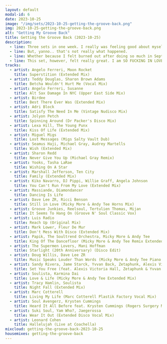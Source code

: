 ```yaml
---
layout: default
modal-id: 6
date: 2023-10-25
image: "/img/sets/2023-10-25-getting-the-groove-back.png"
img: 2023-10-25-getting-the-groove-back.png
alt: "Getting My Groove Back"
title: Getting the Groove Back (2023-10-25)
description:
  - line: Three sets in one week. I really was feeling good about myself! I thought that shit was gonna keep up, and I'd end up hitting my goal of 80 hours of content within a month!
  - line: But, yanno.. that's not really what happened.
  - line: Whether because I felt burned out after doing so much in September, or because I got lazy, or whatever, I just wasn't feeling up to it for around a month. I kept experimenting with new tracks, but nothing really excited me.
  - line: This set, however, felt really great. I am SO FUCKING IN LOVE with Suki Soul. Every single time I hear Wear it Out, I feel happy.
tracks:
  - artist: Angelo Ferreri, Moon Rocket
    title: Superstition (Extended Mix)
  - artist: Teddy Douglas, Sharon Brown Adams
    title: Betcha Wouldn't Hurt Me (Vocal Mix)
  - artist: Angelo Ferreri, Susanne
    title: Alt Sax Damage In NYC (Upper East Side Mix)
  - artist: Birdee
    title: Best There Ever Was (Extended Mix)
  - artist: Adri Block
    title: Satisfy The Need In Me (Vintage Nudisco Mix)
  - artist: Jolyon Petch
    title: Spinning Around (Dr Packer's Disco Mix)
  - artist: Lexa Hill, The Young Punx
    title: Kiss Of Life (Extended Mix)
  - artist: Miguel Migs
    title: Lost Messages (Migs Salty Vault Dub)
  - artist: Seamus Haji, Michael Gray, Audrey Martells
    title: Wish (Extended Mix)
  - artist: Sharon Redd
    title: Never Give You Up (Michael Gray Remix)
  - artist: Yooks, Tasha LaRae
    title: Wishing On A Star
  - artist: Marshall Jefferson, Ten City
    title: Family (Extended Mix)
  - artist: Kiko Navarro, DJ Pippi, Willie Graff, Angela Johnson
    title: You Can't Run From My Love (Extended Mix)
  - artist: Massiande, Diamondancer
    title: Dancing Is Life
  - artist: Dave Lee ZR, Ricci Benson
    title: Still in Love (Micky More & Andy Tee Horns Mix)
  - artist: Groove Junkies, Reelsoul, Tertulien Thomas, Mijan
    title: It Seems To Hang On (Groove N' Soul Classic Vox)
  - artist: Luis Radio
    title: Reach Up (Original Mix)
  - artist: Mark Lower, Fleur De Mur
    title: Don't Mess With Disco (Extended Mix)
  - artist: Papik, The Soultrend Orchestra, Micky More & Andy Tee
    title: King Of The Dancefloor (Micky More & Andy Tee Remix Extended)
  - artist: The Supermen Lovers, Mani Hoffman
    title: Starlight (20th Anniversary) (Disco Edit)
  - artist: Doug Willis, Dave Lee ZR
    title: Music Speaks Louder Than Words (Micky More & Andy Tee Piano Mix)
  - artist: Sandy Rivera, Jame Starck, Yvvan Back, Zetaphunk, Alexis Victoria Hall
    title: Set You Free (feat. Alexis Victoria Hall, Zetaphunk & Yvvan Back)
  - artist: Soulista, Karmina Dai
    title: Love & Life (Micky More & Andy Tee Extended Mix)
  - artist: Tracy Hamlin, Soulista
    title: Night Fall (Extended Mix)
  - artist: Marc Cotterell
    title: Living My Life (Marc Cotterell Plastik Factory Vocal Mix)
  - artist: Soul Avengerz, Krysten Cummings
    title: Heard It All Before feat. Krysten Cummings (Rogers Surgery Mix)
  - artist: Suki Soul, Yam Who?, Jaegerossa
    title: Wear It Out (Extended Disco Vocal Mix)
  - artist: Leonard Cohen
    title: Hallelujah (Live at Coachella)
mixcloud: getting-the-groove-back-2023-10-25
housemixes: getting-the-groove-back
---
```

